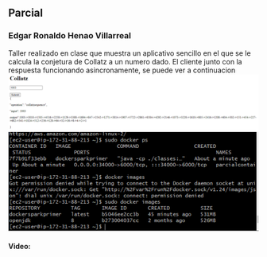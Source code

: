 ## Parcial
### Edgar Ronaldo Henao Villarreal
Taller realizado en clase que muestra un aplicativo sencillo
en el que se le calcula la conjetura de Collatz a un numero dado.
El cliente junto con la respuesta funcionando asincronamente, se puede ver a continuacion
![](https://github.com/ronis97/parcial-arep/blob/main/imgs/Capture1.PNG)
![](https://github.com/ronis97/parcial-arep/blob/main/imgs/Capture2.PNG)

#### Video:

[![]()](https://youtube.com/shorts/vt9wZwI8meA?feature=share)
